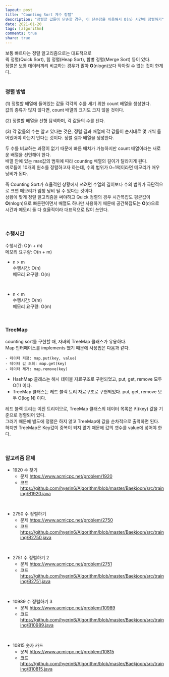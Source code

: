 ```yaml
---
layout: post
title: "Counting Sort 계수 정렬"  
description: "정렬할 값들이 단순할 경우, 이 단순함을 이용해서 O(n) 시간에 정렬하기"
date: 2021-01-20
tags: [algorithm]
comments: true
share: true
---
```


보통 빠르다는 정렬 알고리즘으로는 대표적으로      
퀵 정렬(Quick Sort), 힙 정렬(Heap Sort), 합병 정렬(Merge Sort) 등이 있다.      
정렬은 보통 데이터끼리 비교하는 경우가 많아 𝚶(nlogn)보다 작아질 수 없는 것이 한계다.       
<br />       

### 정렬 방법   
(1) 정렬할 배열에 들어있는 값들 각각의 수를 세기 위한 count 배열을 생성한다.    
값의 종류가 많지 않다면, count 배열의 크기도 크지 않을 것이다.    

(2) 정렬할 배열을 선형 탐색하며, 각 값들의 수를 센다.      

(3) 각 값들의 수는 알고 있다는 것은, 정렬 결과 배열에 각 값들이 순서대로 몇 개씩 들어있어야 하는지 안다는 것이다. 정렬 결과 배열을 생성한다.      

두 수를 비교하는 과정이 없기 때문에 빠른 배치가 가능하지만 count 배열이라는 새로운 배열을 선언해야 한다.          
배열 안에 있는 max값의 범위에 따라 counting 배열의 길이가 달라지게 된다.         
예로들어 10개의 원소를 정렬하고자 하는데, 수의 범위가 0~1억이라면 메모리가 매우 낭비가 된다.       

즉 Counting Sort가 효율적인 상황에서 쓰려면 수열의 길이보다 수의 범위가 극단적으로 크면 메모리가 엄청 낭비 될 수 있다는 것이다.    
상황에 맞게 정렬 알고리즘을 써야하고 Quick 정렬의 경우 시간복잡도 평균값이 𝚶(nlogn)으로 빠른편이면서 배열도 하나만 사용하기 때문에 
공간복잡도는 𝚶(𝑛)으로 시간과 메모리 둘 다 효율적이라 대표적으로 많이 쓰인다.    

<br />    

### 수행시간   
수행시간: O(n + m)    
메모리 요구량: O(n + m)     

* n > m          
수행시간: O(n)    
메모리 요구량: O(n)    
<br />  

* n < m            
수행시간: O(m)    
메모리 요구량: O(m)   
  
<br />        


### TreeMap       
counting sort를 구현할 때, 자바의 TreeMap 클래스가 유용하다.    
Map 인터페이스를 implements 했기 때문에 사용법은 다음과 같다.      

```
- 데이터 저장: map.put(key, value)
- 데이터 값 조회: map.get(key)
- 데이터 제거: map.remove(key)
```

* HashMap 클래스는 해시 테이블 자료구조로 구현되었고, put, get, remove 모두 O(1) 이다.         
* TreeMap 클래스는 레드 블랙 트리 자료구조로 구현되었다. put, get, remove 모두 O(log N) 이다.    

레드 블랙 트리는 이진 트리이므로, TreeMap 클래스의 데이터 목록은 키(key) 값을 기준으로 정렬되어 있다.          
그러기 때문에 별도에 정렬은 하지 않고 TreeMap에 값을 순차적으로 출력하면 된다.    
하지만 TreeMap은 Key값이 중복이 되지 않기 때문에 값의 갯수를 value에 넣어야 한다.  

<br />     

### 알고리즘 문제     
* 1920 수 찾기   
    - 문제 <https://www.acmicpc.net/problem/1920>     
    - 코드 <https://github.com/hyerin6/Algorithm/blob/master/Baekjoon/src/training/B1920.java>    
<br />          


* 2750 수 정렬하기    
    - 문제 <https://www.acmicpc.net/problem/2750>         
    - 코드 <https://github.com/hyerin6/Algorithm/blob/master/Baekjoon/src/training/B2750.java>    
<br />    


* 2751 수 정렬하기 2    
    - 문제 <https://www.acmicpc.net/problem/2751>          
    - 코드 <https://github.com/hyerin6/Algorithm/blob/master/Baekjoon/src/training/B2751.java>    
<br />    


* 10989 수 정렬하기 3    
    - 문제 <https://www.acmicpc.net/problem/10989>         
    - 코드 <https://github.com/hyerin6/Algorithm/blob/master/Baekjoon/src/training/B10989.java>          
<br />   


* 10815 숫자 카드    
    - 문제 <https://www.acmicpc.net/problem/10815>           
    - 코드 <https://github.com/hyerin6/Algorithm/blob/master/Baekjoon/src/training/B10815.java>      


<br />
